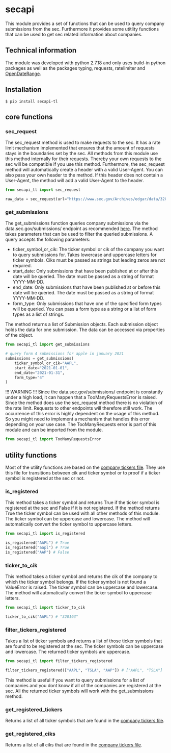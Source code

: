 # secapi
This module provides a set of functions that can be used to query 
company submissions from the sec. 
Furthermore it provides some utitlity functions that can be used to get sec related 
information about companies.

## Technical information
The module was developed with python 2.7.18 and only uses build-in python packages as well
as the packages typing, requests, ratelimiter and [OpenDateRange](https://github.com/tlie03/OpenDateRange).

## Installation
``$ pip install secapi-tl``

## core functions

### sec_request
The sec_request method is used to make requests to the sec.
It has a rate limit mechanism implemented that ensures that the amount of 
requests stays in the boundaries set by the sec. 
All methods from this module
use this method internally for their requests. Thereby your own requests to
the sec will be compatible if you use this method. Furthermore, the sec_request method will automatically
create a header with a valid User-Agent. You can also pass your own header to the method.
If this header does not contain a User-Agent, the method will add a valid User-Agent to the header.


```python
from secapi_tl import sec_request

raw_data = sec_request(url="https://www.sec.gov/Archives/edgar/data/320193/000032019323000070/xslF345X04/wf-form4_168444912415136.xml")
```

### get_submissions
The get_submissions function queries company submissions via the 
data.sec.gov/submissions/ endpoint as recommended [here](https://www.sec.gov/edgar/sec-api-documentation).
The method takes parameters that can be used to filter the queried submissions.
A query accepts the following parameters:
- ticker_symbol_or_cik: The ticker symbol or cik of the company you want to query submissions for.
Takes lowercase and uppercase letters for ticker symbols. 
Ciks must be passed as strings but leading zeros are not required.
- start_date: Only submissions that have been published at or after this date will be queried.
The date must be passed as a string of format YYYY-MM-DD.
- end_date: Only submissions that have been published at or before this date will be queried.
The date must be passed as a string of format YYYY-MM-DD.
- form_type: Only submissions that have one of the specified form types will be queried.
You can pass a form type as a string or a list of form types as a list of strings.

The method returns a list of Submission objects. Each submission object holds
the data for one submission. The data can be accessed via properties of the object.


```python
from secapi_tl import get_submissions

# query form 4 submissions for apple in january 2021
submissions = get_submissions(
    ticker_symbol_or_cik="AAPL",
    start_date="2021-01-01",
    end_date="2021-01-31",
    form_type="4"
)
```

!!! WARNING !!! Since the data.sec.gov/submissions/ endpoint is constantly under a
high load, it can happen that a TooManyRequestsError is raised. Since the method
does use the sec_request method there is no violation of the rate limit. Requests
to other endpoints will therefore still work. The occurrence of this error is
highly dependent on the usage of this method. So you might need to implement
a mechanism that handles this error depending on your use case. The TooManyRequests
error is part of this module and can be imported from the module.
```python
from secapi_tl import TooManyRequestsError
```

## utility functions
Most of the utility functions are based on the [company tickers file](https://www.sec.gov/files/company_tickers.json).
They use this file for transitions between cik and ticker symbol or to
proof if a ticker symbol is registered at the sec or not.

### is_registered
This method takes a ticker symbol and returns True if the ticker symbol is registered
at the sec and False if it is not registered. If the method returns True the ticker symbol
can be used with all other methods of this module. The ticker symbol can be uppercase and
lowercase. The method will automatically convert the ticker symbol to uppercase letters.
```python
from secapi_tl import is_registered

is_registered("AAPL") # True
is_registered("aapl") # True
is_registered("AAP") # False
```

### ticker_to_cik
This method takes a ticker symbol and returns the cik of the company to which the ticker symbol belongs.
If the ticker symbol is not found a ValueError is raised.
The ticker symbol can be uppercase and lowercase. The method will automatically convert the ticker symbol to uppercase letters.
```python   
from secapi_tl import ticker_to_cik

ticker_to_cik("AAPL") # "320193"
```

### filter_tickers_registered
Takes a list of ticker symbols and returns a list of those ticker symbols that
are found to be registered at the sec. The ticker symbols can be uppercase and lowercase.
The returned ticker symbols are uppercase.
```python
from secapi_tl import filter_tickers_registered

filter_tickers_registered(["AAPL", "TSLA", "AAP"]) # ["AAPL", "TSLA"]
```
This method is useful if you want to query submissions for a list of companies
and you dont know if all of the companies are registered at the sec.
All the returned ticker symbols will work with the get_submissions method.

### get_registered_tickers
Returns a list of all ticker symbols that are found in the [company tickers file](https://www.sec.gov/files/company_tickers.json).

### get_registered_ciks
Returns a list of all ciks that are found in the [company tickers file](https://www.sec.gov/files/company_tickers.json).
